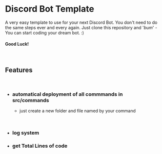 # Discord Bot Template

A very easy template to use for your next Discord Bot. You don't need to do the same steps ever and every again. Just clone this repository and '*bum*' - You can start coding your dream bot. :)
#### <b>Good Luck!</b>
<br>

## Features
<br>

- ### automatical deployment of all commmands in src/commands
  - just create a new folder and file named by your command
<br>

- ### log system
- ### get Total Lines of code